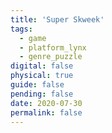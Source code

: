 ```yaml
---
title: 'Super Skweek'
tags:
  - game
  - platform_lynx
  - genre_puzzle
digital: false
physical: true
guide: false
pending: false
date: 2020-07-30
permalink: false
---
```

